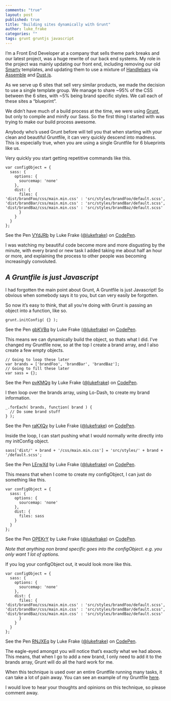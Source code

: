 ```yaml
---
comments: "true"
layout: post
published: true
title: "Building sites dynamically with Grunt"
author: luke_frake
categories: ""
tags: grunt gruntjs javascript
---
```



I’m a Front End Developer at a company that sells theme park breaks and our latest project, was a huge rewrite of our back end systems. My role in the project was mainly updating our front end, including removing our old [Smarty](http://www.smarty.net/) templates, and updating them to use a mixture of [Handlebars](http://handlebarsjs.com) via [Assemble](http://assemble.io) and [Dust.js](http://linkedin.github.io/dustjs/).

As we serve up 6 sites that sell very similar products, we made the decision to use a single template group. We manage to share ~95% of the CSS between the 6 sites, with ~5% being brand specific styles. We call each of these sites a “blueprint”.

We didn’t have much of a build process at the time, we were using [Grunt](http://gruntjs.com/), but only to compile and minify our Sass. So the first thing I started with was trying to make our build process awesome.

Anybody who’s used Grunt before will tell you that when starting with your clean and beautiful Gruntfile, it can very quickly descend into madness. This is especially true, when you are using a single Gruntfile for 6 blueprints like us.

Very quickly you start getting repetitive commands like this.

<div data-height="352" data-theme-id="12057" data-slug-hash="VYdJRb" data-default-tab="js" data-user="lukefrake" class='codepen'><pre><code>var configObject = {
  sass: {
    options: {
      sourcemap: &#x27;none&#x27;
    },
    dist: {
      files: {
&#x27;dist/brandFoo/css/main.min.css&#x27; : &#x27;src/styles/brandFoo/default.scss&#x27;,
&#x27;dist/brandBar/css/main.min.css&#x27; : &#x27;src/styles/brandBar/default.scss&#x27;,
&#x27;dist/brandBaz/css/main.min.css&#x27; : &#x27;src/styles/brandBaz/default.scss&#x27; 
      }
    }
  }
};</code></pre>
<p>See the Pen <a href='http://codepen.io/lukefrake/pen/VYdJRb/'>VYdJRb</a> by Luke Frake (<a href='http://codepen.io/lukefrake'>@lukefrake</a>) on <a href='http://codepen.io'>CodePen</a>.</p>
</div><script async src="//assets.codepen.io/assets/embed/ei.js"></script>

I was watching my beautiful code become more and more disgusting by the minute, with every brand or new task I added taking me about half an hour or more, and explaining the process to other people was becoming increasingly convoluted.

## *A Gruntfile is just Javascript*

I had forgotten the main point about Grunt, A Gruntfile is just Javascript! So obvious when somebody says it to you, but can very easily be forgotten.

So now it’s easy to think, that all you’re doing with Grunt is passing an object into a function, like so.

<div data-height="85" data-theme-id="12057" data-slug-hash="gbKVBq" data-default-tab="js" data-user="lukefrake" class='codepen'><pre><code>grunt.initConfig( {} );</code></pre>
<p>See the Pen <a href='http://codepen.io/lukefrake/pen/gbKVBq/'>gbKVBq</a> by Luke Frake (<a href='http://codepen.io/lukefrake'>@lukefrake</a>) on <a href='http://codepen.io'>CodePen</a>.</p>
</div><script async src="//assets.codepen.io/assets/embed/ei.js"></script>

This means we can dynamically build the object, so thats what I did. I’ve changed my Gruntfile now, so at the top I create a brand array, and I also create a few empty objects.

<div data-height="150" data-theme-id="12057" data-slug-hash="pvKMQg" data-default-tab="js" data-user="lukefrake" class='codepen'><pre><code>// Going to loop these later
var brands = [&#x27;brandFoo&#x27;, &#x27;brandBar&#x27;, &#x27;brandBaz&#x27;];
// Going to fill these later
var sass = {};</code></pre>
<p>See the Pen <a href='http://codepen.io/lukefrake/pen/pvKMQg/'>pvKMQg</a> by Luke Frake (<a href='http://codepen.io/lukefrake'>@lukefrake</a>) on <a href='http://codepen.io'>CodePen</a>.</p>
</div><script async src="//assets.codepen.io/assets/embed/ei.js"></script>

I then loop over the brands array, using Lo-Dash, to create my brand information.

<div data-height="130" data-theme-id="12057" data-slug-hash="raKXQy" data-default-tab="js" data-user="lukefrake" class='codepen'><pre><code>_.forEach( brands, function( brand ) {
  // Do some brand stuff
} );</code></pre>
<p>See the Pen <a href='http://codepen.io/lukefrake/pen/raKXQy/'>raKXQy</a> by Luke Frake (<a href='http://codepen.io/lukefrake'>@lukefrake</a>) on <a href='http://codepen.io'>CodePen</a>.</p>
</div><script async src="//assets.codepen.io/assets/embed/ei.js"></script>

Inside the loop, I can start pushing what I would normally write directly into my initConfig object.

<div data-height="110" data-theme-id="12057" data-slug-hash="LErwXd" data-default-tab="js" data-user="lukefrake" class='codepen'><pre><code>sass[&#x27;dist/&#x27; + brand + &#x27;/css/main.min.css&#x27;] = &#x27;src/styles/&#x27; + brand + &#x27;/default.scss&#x27;;</code></pre>
<p>See the Pen <a href='http://codepen.io/lukefrake/pen/LErwXd/'>LErwXd</a> by Luke Frake (<a href='http://codepen.io/lukefrake'>@lukefrake</a>) on <a href='http://codepen.io'>CodePen</a>.</p>
</div><script async src="//assets.codepen.io/assets/embed/ei.js"></script>

This means that when I come to create my configObject, I can just do something like this.

<div data-height="265" data-theme-id="12057" data-slug-hash="OPEKrY" data-default-tab="js" data-user="lukefrake" class='codepen'><pre><code>var configObject = {
  sass: {
    options: {
      sourcemap: &#x27;none&#x27;
    },
    dist: {
      files: sass
    }
  }
};</code></pre>
<p>See the Pen <a href='http://codepen.io/lukefrake/pen/OPEKrY/'>OPEKrY</a> by Luke Frake (<a href='http://codepen.io/lukefrake'>@lukefrake</a>) on <a href='http://codepen.io'>CodePen</a>.</p>
</div><script async src="//assets.codepen.io/assets/embed/ei.js"></script>

*Note that anything non brand specific goes into the configObject. e.g. you only want 1 lot of options.*

If you log your configObject out, it would look more like this.

<div data-height="350" data-theme-id="12057" data-slug-hash="RNJXEq" data-default-tab="js" data-user="lukefrake" class='codepen'><pre><code>var configObject = {
  sass: {
    options: {
      sourcemap: &#x27;none&#x27;
    },
    dist: {
      files: {
&#x27;dist/brandFoo/css/main.min.css&#x27; : &#x27;src/styles/brandFoo/default.scss&#x27;,
&#x27;dist/brandBar/css/main.min.css&#x27; : &#x27;src/styles/brandBar/default.scss&#x27;,
&#x27;dist/brandBaz/css/main.min.css&#x27; : &#x27;src/styles/brandBaz/default.scss&#x27; 
      }
    }
  }
};</code></pre>
<p>See the Pen <a href='http://codepen.io/lukefrake/pen/RNJXEq/'>RNJXEq</a> by Luke Frake (<a href='http://codepen.io/lukefrake'>@lukefrake</a>) on <a href='http://codepen.io'>CodePen</a>.</p>
</div><script async src="//assets.codepen.io/assets/embed/ei.js"></script>

The eagle-eyed amongst you will notice that’s exactly what we had above. This means, that when I go to add a new brand, I only need to add it to the brands array, Grunt will do all the hard work for me.

When this technique is used over an entire Gruntfile running many tasks, it can take a lot of pain away. You can see an example of my Gruntfile [here](https://github.com/lukefrake/snippets/blob/master/Gruntfile.js).

I would love to hear your thoughts and opinions on this technique, so please comment away.